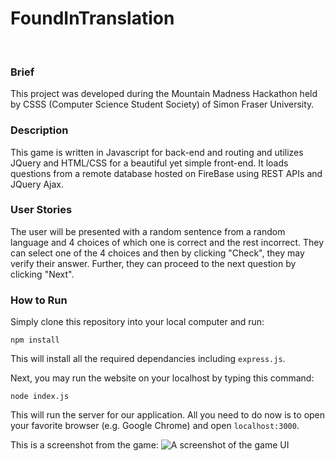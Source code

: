 # FoundInTranslation
<br>

### Brief
This project was developed during the Mountain Madness Hackathon held by CSSS (Computer Science Student Society) of Simon Fraser University.


### Description
This game is written in Javascript for back-end and routing and utilizes JQuery and HTML/CSS for a beautiful yet simple front-end.
It loads questions from a remote database hosted on FireBase using REST APIs and JQuery Ajax.


### User Stories
The user will be presented with a random sentence from a random language and 4 choices of which one is correct and the rest incorrect. They can select one of the 4 choices and then by clicking "Check", they may verify their answer. Further, they can proceed to the next question by clicking "Next".

### How to Run
Simply clone this repository into your local computer and run:
```
npm install
```
This will install all the required dependancies including ```express.js```.

Next, you may run the website on your localhost by typing this command:
```
node index.js
```
This will run the server for our application. All you need to do now is to open your favorite browser (e.g. Google Chrome) and open ```localhost:3000```.

This is a screenshot from the game:
![A screenshot of the game UI](https://i.imgur.com/PGQuMn4.png)
